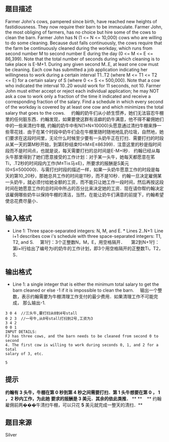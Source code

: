 


## 题目描述
Farmer John's cows, pampered since birth, have reached new heights of fastidiousness. They now require their barn to be immaculate. Farmer John, the most obliging of farmers, has no choice but hire some of the cows to clean the barn. Farmer John has N (1 <= N <= 10,000) cows who are willing to do some cleaning. Because dust falls continuously, the cows require that the farm be continuously cleaned during the workday, which runs from second number M to second number E during the day (0 <= M <= E <= 86,399). Note that the total number of seconds during which cleaning is to take place is E-M+1. During any given second M..E, at least one cow must be cleaning. Each cow has submitted a job application indicating her willingness to work during a certain interval T1..T2 (where M <= T1 <= T2 <= E) for a certain salary of S (where 0 <= S <= 500,000). Note that a cow who indicated the interval 10..20 would work for 11 seconds, not 10. Farmer John must either accept or reject each individual application; he may NOT ask a cow to work only a fraction of the time it indicated and receive a corresponding fraction of the salary. Find a schedule in which every second of the workday is covered by at least one cow and which minimizes the total salary that goes to the cows. 
    约翰的奶牛们从小娇生惯养，她们无法容忍牛棚里的任何脏东西．约翰发现，如果要使这群有洁癖的奶牛满意，他不得不雇佣她们中的一些来清扫牛棚, 约翰的奶牛中有N(1≤N≤10000)头愿意通过清扫牛棚来挣一些零花钱．由于在某个时段中奶牛们会在牛棚里随时随地地乱扔垃圾，自然地，她们要求在这段时间里，无论什么时候至少要有一头奶牛正在打扫．需要打扫的时段从某一天的第M秒开始，到第E秒结束f0≤M≤E≤86399)．注意这里的秒是指时间段而不是时间点，也就是说，每天需要打扫的总时间是E-M+I秒． 约翰已经从每头牛那里得到了她们愿意接受的工作计划：对于某一头牛，她每天都愿意在笫Ti，.T2秒的时间段内工作(M≤Ti≤马≤E)，所要求的报酬是S美元(0≤S≤500000)．与需打扫时段的描述一样，如果一头奶牛愿意工作的时段是每天的第10_20秒，那她总共工作的时间是11秒，而不是10秒．约翰一旦决定雇佣某一头奶牛，就必须付给她全额的工资，而不能只让她工作一段时间，然后再按这段时间在她愿意工作的总时间中所占的百分比来决定她的工资．现在请你帮约翰决定该雇佣哪些奶牛以保持牛棚的清洁，当然，在能让奶牛们满意的前提下，约翰希望使总花费尽量小．
## 输入格式
* Line 1: Three space-separated integers: N, M, and E. * Lines 2..N+1: Line i+1 describes cow i's schedule with three space-separated integers: T1, T2, and S. 
    第1行：3个正整数N，M，E，用空格隔开．
    第2到N+1行：第i+l行给出了编号为i的奶牛的工作计划，即3个用空格隔开的正整数Ti，T2，S．
## 输出格式
* Line 1: a single integer that is either the minimum total salary to get the barn cleaned or else -1 if it is impossible to clean the barn. 
    输出一个整数，表示约翰需要为牛棚清理工作支付的最少费用．如果清理工作不可能完成，
那么输出-1.

```input1
3 0 4  //三头牛,要打扫从0到4号stall
0 2 3  //一号牛,从0号stall打扫到2号,工资为3
3 4 2
0 0 1
INPUT DETAILS:
FJ has three cows, and the barn needs to be cleaned from second 0 to second
4. The first cow is willing to work during seconds 0, 1, and 2 for a total
salary of 3, etc.

```
```output1
5
```

## 提示
**约翰有 **3** 头牛，牛棚在第 **0** 秒到第 **4** 秒之间需要打扫．第 **1** 头牛想要在第 **0** ， **1** ， **2** 秒内工作，为此她**  **要求的报酬是 **3** 美元．其余的依此类推．**  ** **    ** 约翰雇佣前两���牛清扫牛棚，可以只花 **5** 美元就完成一整天的清扫．** 
## 题目来源
Silver


